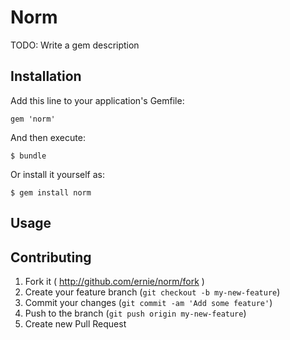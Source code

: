 # Norm

TODO: Write a gem description

## Installation

Add this line to your application's Gemfile:

    gem 'norm'

And then execute:

    $ bundle

Or install it yourself as:

    $ gem install norm

## Usage

## Contributing

1. Fork it ( http://github.com/ernie/norm/fork )
2. Create your feature branch (`git checkout -b my-new-feature`)
3. Commit your changes (`git commit -am 'Add some feature'`)
4. Push to the branch (`git push origin my-new-feature`)
5. Create new Pull Request

